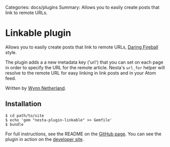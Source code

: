 Categories: docs/plugins
Summary: Allows you to easily create posts that link to remote URLs.

# Linkable plugin


Allows you to easily create posts that link to remote URLs, [Daring
Fireball][] style.

The plugin adds a a new metadata key ('url') that you can set on each
page in order to specify the URL for the remote article. Nesta's
`url_for` helper will resolve to the remote URL for easy linking in link
posts and in your Atom feed.

Written by [Wynn Netherland][].

## Installation

    $ cd path/to/site
    $ echo 'gem "nesta-plugin-linkable" >> Gemfile'
    $ bundle

For full instructions, see the README on the [GitHub page][]. You can see the plugin in action on the [developer site][].

[Wynn Netherland]: https://wynnnetherland.com
[Daring Fireball]: https://daringfireball.net
[developer site]: https://wynnnetherland.com/linked/2011092203/making-blogazine-with-nesta
[GitHub page]: https://github.com/pengwynn/nesta-plugin-linkable
